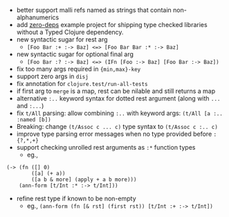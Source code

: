 - better support malli refs named as strings that contain non-alphanumerics
- add [zero-deps](example-projects/zero-deps) example project for shipping type checked libraries without a Typed Clojure dependency.
- new syntactic sugar for rest arg
  - `[Foo Bar :+ :-> Baz] <=> [Foo Bar Bar :* :-> Baz]`
- new syntactic sugar for optional final arg
  - `[Foo Bar :? :-> Baz] <=> (IFn [Foo :-> Baz] [Foo Bar :-> Baz])`
- fix too many args required in `{min,max}-key`
- support zero args in `disj`
- fix annotation for `clojure.test/run-all-tests`
- if first arg to `merge` is a map, rest can be nilable and still returns a map
- alternative `:..` keyword syntax for dotted rest argument (along with `...` and `:...`)
- fix `t/All` parsing: allow combining `:..` with keyword args: `(t/All [a :.. :named [b])`
- Breaking: change `(t/Assoc c ... c)` type syntax to `(t/Assoc c :.. c)`
- improve type parsing error messages when no type provided before `:{?,*,+}`
- support checking unrolled rest arguments as `:*` function types
  - eg.,
```
(-> (fn ([] 0)
        ([a] (+ a))
        ([a b & more] (apply + a b more)))
    (ann-form [t/Int :* :-> t/Int]))
```
- refine rest type if known to be non-empty
  - eg., `(ann-form (fn [& rst] (first rst)) [t/Int :+ :-> t/Int])`
